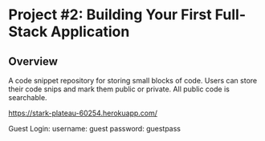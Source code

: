 # Project #2: Building Your First Full-Stack Application

## Overview

A code snippet repository for storing small blocks of code.  Users can store their code snips and mark them public or private.  All public code is searchable.

https://stark-plateau-60254.herokuapp.com/

Guest Login: username: guest  password: guestpass
